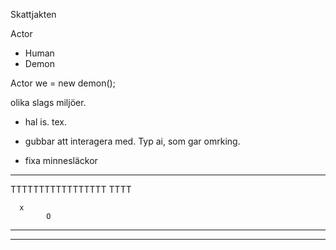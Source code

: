 Skattjakten


Actor
- Human
- Demon

Actor we = new demon();

olika slags miljöer.
- hal is. tex.

- gubbar att interagera med. Typ ai, som gar omrking.

- fixa minnesläckor
--------------------
TTTTTTTTTTTTTTTTT
          TTTT

      x
            O

-------------------

------------------
    
   

